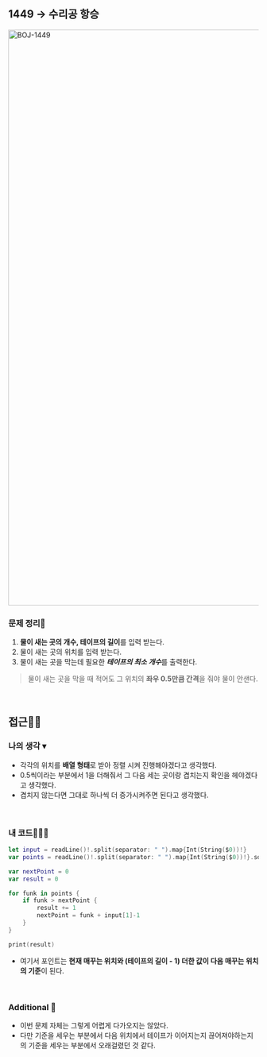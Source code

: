 ## 1449 → 수리공 항승
<img width="1159" alt="BOJ-1449" src="https://user-images.githubusercontent.com/64394744/163309245-faacb8b1-8e7d-4933-b2f2-4eef24fcbdc0.png">


### 문제 정리📝
1. **물이 새는 곳의 개수, 테이프의 길이**를 입력 받는다.
2. 물이 새는 곳의 위치를 입력 받는다.
3. 물이 새는 곳을 막는데 필요한 ***테이프의 최소 개수***를 출력한다.
> 물이 새는 곳을 막을 때 적어도 그 위치의 **좌우 0.5만큼 간격**을 줘야 물이 안샌다. 
</br>

## 접근🚶🏻
### 나의 생각 ▾
* 각각의 위치를 **배열 형태**로 받아 정렬 시켜 진행해야겠다고 생각했다.
* 0.5씩이라는 부분에서 1을 더해줘서 그 다음 세는 곳이랑 겹치는지 확인을 헤야겠다고 생각했다.
* 겹치지 않는다면 그대로 하나씩 더 증가시켜주면 된다고 생각했다.
</br>


### 내 코드👨🏻‍💻
```swift
let input = readLine()!.split(separator: " ").map{Int(String($0))!}
var points = readLine()!.split(separator: " ").map{Int(String($0))!}.sorted(by: < )

var nextPoint = 0
var result = 0

for funk in points {
    if funk > nextPoint {
        result += 1
        nextPoint = funk + input[1]-1
    }
}

print(result)
```

 - 여기서 포인트는 **현재 매꾸는 위치와 (테이프의 길이 - 1) 더한 값이 다음 매꾸는 위치의 기준**이 된다.

</br>



### Additional 📂

 - 이번 문제 자체는 그렇게 어렵게 다가오지는 않았다.
 - 다만 기준을 세우는 부분에서 다음 위치에서 테이프가 이어지는지 끊어져야하는지의 기준을 세우는 부분에서 오래걸렸던 것 같다.
